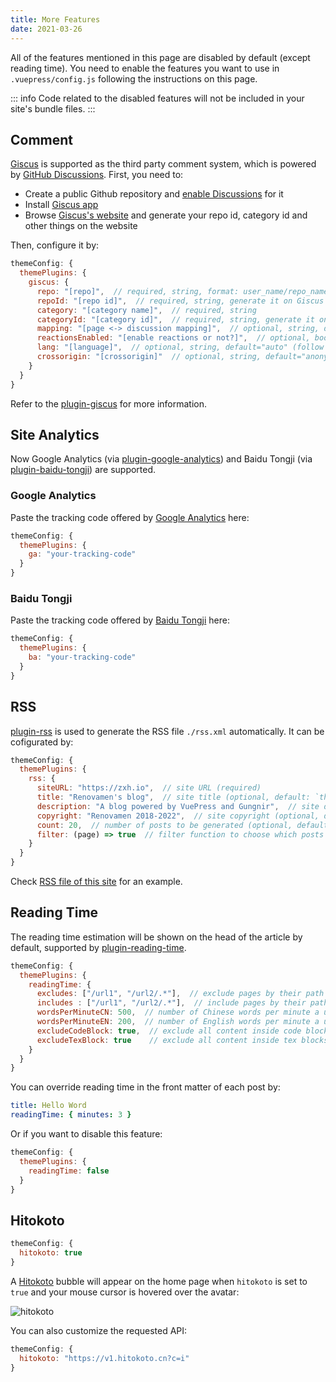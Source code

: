 ```yaml
---
title: More Features
date: 2021-03-26
---
```


All of the features mentioned in this page are disabled by default (except reading time). You need to enable the features you want to use in `.vuepress/config.js` following the instructions on this page.

::: info
Code related to the disabled features will not be included in your site's bundle files.
:::


## Comment

[Giscus](https://github.com/giscus/giscus) is supported as the third party comment system, which is powered by [GitHub Discussions](https://docs.github.com/en/discussions). First, you need to:

- Create a public Github repository and [enable Discussions](https://docs.github.com/en/repositories/managing-your-repositorys-settings-and-features/enabling-features-for-your-repository/enabling-or-disabling-github-discussions-for-a-repository) for it
- Install [Giscus app](https://github.com/apps/giscus)
- Browse [Giscus's website](https://giscus.app/) and generate your repo id, category id and other things on the website

Then, configure it by:

```js
themeConfig: {
  themePlugins: {
    giscus: {
      repo: "[repo]",  // required, string, format: user_name/repo_name
      repoId: "[repo id]",  // required, string, generate it on Giscus's website
      category: "[category name]",  // required, string
      categoryId: "[category id]",  // required, string, generate it on Giscus's website
      mapping: "[page <-> discussion mapping]",  // optional, string, default="title"
      reactionsEnabled: "[enable reactions or not?]",  // optional, boolean, default=true
      lang: "[language]",  // optional, string, default="auto" (follow the site's language, fall to "en" if your site's language is not supported by Giscus)
      crossorigin: "[crossorigin]"  // optional, string, default="anonymous"
    }
  }
}
```

Refer to the [plugin-giscus](/zh/docs/plugins/giscus.html) for more information.


## Site Analytics

Now Google Analytics (via [plugin-google-analytics](https://v2.vuepress.vuejs.org/reference/plugin/google-analytics.html)) and Baidu Tongji (via [plugin-baidu-tongji](/docs/plugins/baidu-tongji.html)) are supported.

### Google Analytics

Paste the tracking code offered by [Google Analytics](https://www.google.com/analytics/) here:

```js
themeConfig: {
  themePlugins: {
    ga: "your-tracking-code"
  }
}
```

### Baidu Tongji

Paste the tracking code offered by [Baidu Tongji](https://tongji.baidu.com/web/welcome/login) here:

```js
themeConfig: {
  themePlugins: {
    ba: "your-tracking-code"
  }
}
```

## RSS

[plugin-rss](/docs/plugins/rss.html) is used to generate the RSS file `./rss.xml` automatically. It can be cofigurated by:

```js
themeConfig: {
  themePlugins: {
    rss: {
      siteURL: "https://zxh.io",  // site URL (required)
      title: "Renovamen's blog",  // site title (optional, default: `themeConfig.title`)
      description: "A blog powered by VuePress and Gungnir",  // site description (optional, default: "")
      copyright: "Renovamen 2018-2022",  // site copyright (optional, default: "")
      count: 20,  // number of posts to be generated (optional, default: 20)
      filter: (page) => true  // filter function to choose which posts to be generated (optional, default: (page) => true)
    }
  }
}
```

Check [RSS file of this site](/rss.xml) for an example.


## Reading Time

The reading time estimation will be shown on the head of the article by default, supported by [plugin-reading-time](/docs/plugins/reading-time/).

```js
themeConfig: {
  themePlugins: {
    readingTime: {
      excludes: ["/url1", "/url2/.*"],  // exclude pages by their path via a regular expression (optional, default: [])
      includes : ["/url1", "/url2/.*"],  // include pages by their path via a regular expression, if `includes` is specified, `excludes` will be ignored (optional, default: [])
      wordsPerMinuteCN: 500,  // number of Chinese words per minute a user can read (optional, default: 300)
      wordsPerMinuteEN: 200,  // number of English words per minute a user can read (optional, default: 160)
      excludeCodeBlock: true,  // exclude all content inside code blocks or not (optional, default: false)
      excludeTexBlock: true    // exclude all content inside tex blocks or not (optional, default: false)
    }
  }
}
```

You can override reading time in the front matter of each post by:

```yaml
title: Hello Word
readingTime: { minutes: 3 }
```

Or if you want to disable this feature:

```js
themeConfig: {
  themePlugins: {
    readingTime: false
  }
}
```


## Hitokoto

```js
themeConfig: {
  hitokoto: true
}
```

A [Hitokoto](https://hitokoto.cn/) bubble will appear on the home page when `hitokoto` is set to `true` and your mouse cursor is hovered over the avatar:

![hitokoto](/img/docs/hitokoto-bubble.jpg)

You can also customize the requested API:

```js
themeConfig: {
  hitokoto: "https://v1.hitokoto.cn?c=i"
}
```
